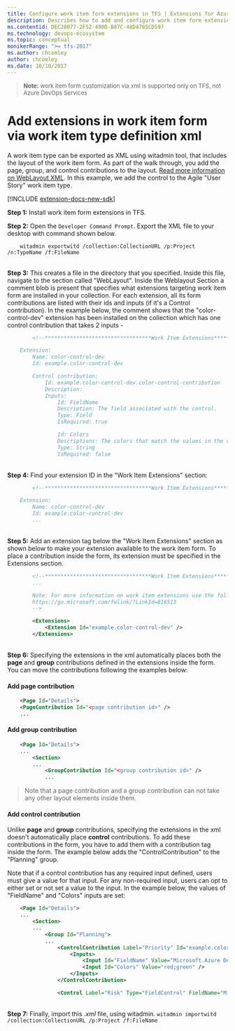 ```yaml
---
title: Configure work item form extensions in TFS | Extensions for Azure DevOps Services
description: Describes how to add and configure work item form extensions in TFS.
ms.contentid: DEC28077-2F52-490D-B87C-48D4785CD597
ms.technology: devops-ecosystem
ms.topic: conceptual
monikerRange: ">= tfs-2017"
ms.author: chcomley
author: chcomley
ms.date: 10/10/2017
---
```


<blockquote style="font-size: 13px"><b>Note:</b> work item form customization via xml is supported only on TFS, not Azure DevOps Services</blockquote>

# Add extensions in work item form via work item type definition xml

A work item type can be exported as XML using witadmin tool, that includes the layout of the work item form. As part of the walk through, you add the page, group, and control contributions to the layout. [Read more information on WebLayout XML](/azure/devops/reference/xml/weblayout-xml-elements). In this example, we add the control to the Agile "User Story" work item type.

[!INCLUDE [extension-docs-new-sdk](../../includes/extension-docs-new-sdk.md)]

**Step 1:** Install work item form extensions in TFS.

**Step 2:** Open the `Developer Command Prompt`. Export the XML file to your desktop with command shown below.

```
    witadmin exportwitd /collection:CollectionURL /p:Project /n:TypeName /f:FileName
```

<br>
<strong>Step 3:</strong>  This creates a file in the directory that you specified. Inside this file, navigate to the section called &quot;WebLayout&quot;. Inside the Weblayout Section a comment blob is present that specifies what extensions targeting work item form are installed in your collection. For each extension, all its form contributions are listed with their ids and inputs (if it&#39;s a Control contribution). In the example below, the comment shows that the &quot;color-control-dev&quot; extension has been installed on the collection which has one control contribution that takes 2 inputs -

```xml
        <!--**********************************Work Item Extensions***************************

    Extension:
        Name: color-control-dev
        Id: example.color-control-dev

        Control contribution:
            Id: example.color-control-dev.color-control-contribution
            Description:
            Inputs:
                Id: FieldName
                Description: The field associated with the control.
                Type: Field
                IsRequired: true

                Id: Colors
                Descriptions: The colors that match the values in the control.
                Type: String
                IsRequired: false
```

<br>
<strong>Step 4:</strong>  Find your extension ID in the &quot;Work Item Extensions&quot; section:

```xml
        <!--**********************************Work Item Extensions***************************

    Extension:
        Name: color-control-dev
        Id: example.color-control-dev
        ...
```

<br>
<strong>Step 5:</strong>  Add an extension tag below the &quot;Work Item Extensions&quot; section as shown below to make your extension available to the work item form. To place a contribution inside the form, its extension must be specified in the Extensions section.

```xml
        <!--**********************************Work Item Extensions***************************
        ...

        Note: For more information on work item extensions use the following topic:
        https://go.microsoft.com/fwlink/?LinkId=816513
        -->

        <Extensions>
            <Extension Id="example.color-control-dev" />
        </Extensions>
```

<br>
<strong>Step 6:</strong>  Specifying the extensions in the xml automatically places both the <strong>page</strong> and <strong>group</strong> contributions defined in the extensions inside the form. You can move the contributions following the examples below:

#### Add page contribution

```xml
    <Page Id="Details">
    <PageContribution Id="<page contribution id>" />
    ...
```

#### Add group contribution

```xml
    <Page Id="Details">
    ...
        <Section>
        ...
            <GroupContribution Id="<group contribution id>" />
            ...
```

> Note that a page contribution and a group contribution can not take any other layout elements inside them.

#### Add control contribution

Unlike **page** and **group** contributions, specifying the extensions in the xml doesn't automatically place **control** contributions.
To add these contributions in the form, you have to add them with a contribution tag inside the form. The example below adds the "ControlContribution" to the "Planning" group.

Note that if a control contribution has any required input defined, users must give a value for that input. For any non-required input, users can opt to either set or not set a value to the input. In the example below, the values of "FieldName" and "Colors" inputs are set:

```xml
    <Page Id="Details">
    ...
        <Section>
        ...
            <Group Id="Planning">
            ...
                <ControlContribution Label="Priority" Id="example.color-control-dev.color-control-contribution">
                    <Inputs>
                        <Input Id="FieldName" Value="Microsoft.Azure DevOps Services.Common.Priority" />
                        <Input Id="Colors" Value="red;green" />
                    </Inputs>
                </ControlContribution>

                <Control Label="Risk" Type="FieldControl" FieldName="Microsoft.Azure DevOps Services.Common.Risk" />
```

<br>
<strong>Step 7:</strong>  Finally, import this <em>.xml</em> file, using witadmin.
<code>witadmin importwitd /collection:CollectionURL /p:Project /f:FileName</code>
